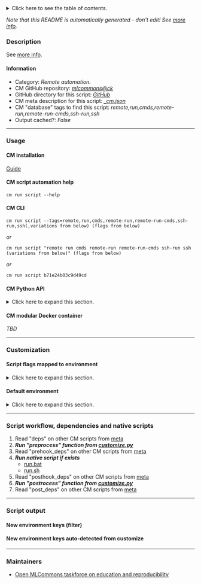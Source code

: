 <details>
<summary>Click here to see the table of contents.</summary>

* [Description](#description)
* [Information](#information)
* [Usage](#usage)
  * [ CM installation](#cm-installation)
  * [ CM script automation help](#cm-script-automation-help)
  * [ CM CLI](#cm-cli)
  * [ CM Python API](#cm-python-api)
  * [ CM modular Docker container](#cm-modular-docker-container)
* [Customization](#customization)
  * [ Script flags mapped to environment](#script-flags-mapped-to-environment)
  * [ Default environment](#default-environment)
* [Script workflow, dependencies and native scripts](#script-workflow-dependencies-and-native-scripts)
* [Script output](#script-output)
* [New environment keys (filter)](#new-environment-keys-(filter))
* [New environment keys auto-detected from customize](#new-environment-keys-auto-detected-from-customize)
* [Maintainers](#maintainers)

</details>

*Note that this README is automatically generated - don't edit! See [more info](README-extra.md).*

### Description


See [more info](README-extra.md).

#### Information

* Category: *Remote automation.*
* CM GitHub repository: *[mlcommons@ck](https://github.com/mlcommons/ck/tree/master/cm-mlops)*
* GitHub directory for this script: *[GitHub](https://github.com/mlcommons/ck/tree/master/cm-mlops/script/remote-run-commands)*
* CM meta description for this script: *[_cm.json](_cm.json)*
* CM "database" tags to find this script: *remote,run,cmds,remote-run,remote-run-cmds,ssh-run,ssh*
* Output cached?: *False*
___
### Usage

#### CM installation
[Guide](https://github.com/mlcommons/ck/blob/master/docs/installation.md)

#### CM script automation help
```cm run script --help```

#### CM CLI
`cm run script --tags=remote,run,cmds,remote-run,remote-run-cmds,ssh-run,ssh(,variations from below) (flags from below)`

*or*

`cm run script "remote run cmds remote-run remote-run-cmds ssh-run ssh (variations from below)" (flags from below)`

*or*

`cm run script b71e24b03c9d49cd`

#### CM Python API

<details>
<summary>Click here to expand this section.</summary>

```python

import cmind

r = cmind.access({'action':'run'
                  'automation':'script',
                  'tags':'remote,run,cmds,remote-run,remote-run-cmds,ssh-run,ssh'
                  'out':'con',
                  ...
                  (other input keys for this script)
                  ...
                 })

if r['return']>0:
    print (r['error'])

```

</details>

#### CM modular Docker container
*TBD*
___
### Customization


#### Script flags mapped to environment
<details>
<summary>Click here to expand this section.</summary>

* --**client_refresh**=value --> **CM_SSH_CLIENT_REFRESH**=value
* --**host**=value --> **CM_SSH_HOST**=value
* --**password**=value --> **CM_SSH_PASSWORD**=value
* --**port**=value --> **CM_SSH_PORT**=value
* --**run_cmds**=value --> **CM_SSH_RUN_COMMANDS**=value
* --**skip_host_verify**=value --> **CM_SSH_SKIP_HOST_VERIFY**=value
* --**ssh_key_file**=value --> **CM_SSH_KEY_FILE**=value
* --**user**=value --> **CM_SSH_USER**=value

**Above CLI flags can be used in the Python CM API as follows:**

```python
r=cm.access({... , "client_refresh":...}
```

</details>

#### Default environment

<details>
<summary>Click here to expand this section.</summary>

These keys can be updated via --env.KEY=VALUE or "env" dictionary in @input.json or using script flags.

* CM_SSH_PORT: **22**
* CM_SSH_HOST: **localhost**
* CM_SSH_USER: **$USER**
* CM_SSH_CLIENT_REFRESH: **10**
* CM_SSH_KEY_FILE: **$HOME/.ssh/id_rsa**

</details>

___
### Script workflow, dependencies and native scripts

  1. Read "deps" on other CM scripts from [meta](https://github.com/mlcommons/ck/tree/master/cm-mlops/script/remote-run-commands/_cm.json)
  1. ***Run "preprocess" function from [customize.py](https://github.com/mlcommons/ck/tree/master/cm-mlops/script/remote-run-commands/customize.py)***
  1. Read "prehook_deps" on other CM scripts from [meta](https://github.com/mlcommons/ck/tree/master/cm-mlops/script/remote-run-commands/_cm.json)
  1. ***Run native script if exists***
     * [run.bat](https://github.com/mlcommons/ck/tree/master/cm-mlops/script/remote-run-commands/run.bat)
     * [run.sh](https://github.com/mlcommons/ck/tree/master/cm-mlops/script/remote-run-commands/run.sh)
  1. Read "posthook_deps" on other CM scripts from [meta](https://github.com/mlcommons/ck/tree/master/cm-mlops/script/remote-run-commands/_cm.json)
  1. ***Run "postrocess" function from [customize.py](https://github.com/mlcommons/ck/tree/master/cm-mlops/script/remote-run-commands/customize.py)***
  1. Read "post_deps" on other CM scripts from [meta](https://github.com/mlcommons/ck/tree/master/cm-mlops/script/remote-run-commands/_cm.json)
___
### Script output
#### New environment keys (filter)

#### New environment keys auto-detected from customize

___
### Maintainers

* [Open MLCommons taskforce on education and reproducibility](https://github.com/mlcommons/ck/blob/master/docs/mlperf-education-workgroup.md)